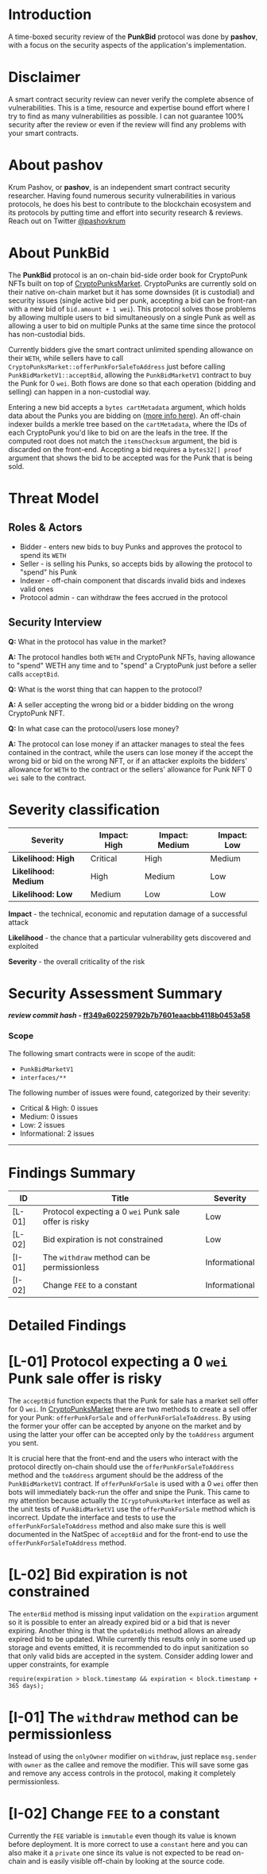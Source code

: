 # Introduction

A time-boxed security review of the **PunkBid** protocol was done by **pashov**, with a focus on the security aspects of the application's implementation.

# Disclaimer

A smart contract security review can never verify the complete absence of vulnerabilities. This is a time, resource and expertise bound effort where I try to find as many vulnerabilities as possible. I can not guarantee 100% security after the review or even if the review will find any problems with your smart contracts.

# About **pashov**

Krum Pashov, or **pashov**, is an independent smart contract security researcher. Having found numerous security vulnerabilities in various protocols, he does his best to contribute to the blockchain ecosystem and its protocols by putting time and effort into security research & reviews. Reach out on Twitter [@pashovkrum](https://twitter.com/pashovkrum)

# About **PunkBid**

The **PunkBid** protocol is an on-chain bid-side order book for CryptoPunk NFTs built on top of [CryptoPunksMarket](https://github.com/larvalabs/cryptopunks/blob/11532167fa705ced569fc3206df0484f9027e1ee/contracts/CryptoPunksMarket.sol). CryptoPunks are currently sold on their native on-chain market but it has some downsides (it is custodial) and security issues (single active bid per punk, accepting a bid can be front-ran with a new bid of `bid.amount + 1 wei`). This protocol solves those problems by allowing multiple users to bid simultaneously on a single Punk as well as allowing a user to bid on multiple Punks at the same time since the protocol has non-custodial bids.

Currently bidders give the smart contract unlimited spending allowance on their `WETH`, while sellers have to call `CryptoPunksMarket::offerPunkForSaleToAddress` just before calling `PunkBidMarketV1::acceptBid`, allowing the `PunkBidMarketV1` contract to buy the Punk for 0 `wei`. Both flows are done so that each operation (bidding and selling) can happen in a non-custodial way.

Entering a new bid accepts a `bytes cartMetadata` argument, which holds data about the Punks you are bidding on ([more info here](https://github.com/punkbid/punkbid-js-sdk)). An off-chain indexer builds a merkle tree based on the `cartMetadata`, where the IDs of each CryptoPunk you'd like to bid on are the leafs in the tree. If the computed root does not match the `itemsChecksum` argument, the bid is discarded on the front-end. Accepting a bid requires a `bytes32[] proof` argument that shows the bid to be accepted was for the Punk that is being sold.

# Threat Model

## Roles & Actors

- Bidder - enters new bids to buy Punks and approves the protocol to spend its `WETH`
- Seller - is selling his Punks, so accepts bids by allowing the protocol to "spend" his Punk
- Indexer - off-chain component that discards invalid bids and indexes valid ones
- Protocol admin - can withdraw the fees accrued in the protocol

## Security Interview

**Q:** What in the protocol has value in the market?

**A:** The protocol handles both `WETH` and CryptoPunk NFTs, having allowance to "spend" WETH any time and to "spend" a CryptoPunk just before a seller calls `acceptBid`.

**Q:** What is the worst thing that can happen to the protocol?

**A:** A seller accepting the wrong bid or a bidder bidding on the wrong CryptoPunk NFT.

**Q:** In what case can the protocol/users lose money?

**A:** The protocol can lose money if an attacker manages to steal the fees contained in the contract, while the users can lose money if the accept the wrong bid or bid on the wrong NFT, or if an attacker exploits the bidders' allowance for `WETH` to the contract or the sellers' allowance for Punk NFT 0 `wei` sale to the contract.

# Severity classification

| Severity               | Impact: High | Impact: Medium | Impact: Low |
| ---------------------- | ------------ | -------------- | ----------- |
| **Likelihood: High**   | Critical     | High           | Medium      |
| **Likelihood: Medium** | High         | Medium         | Low         |
| **Likelihood: Low**    | Medium       | Low            | Low         |

**Impact** - the technical, economic and reputation damage of a successful attack

**Likelihood** - the chance that a particular vulnerability gets discovered and exploited

**Severity** - the overall criticality of the risk

# Security Assessment Summary

**_review commit hash_ - [ff349a602259792b7b7601eaacbb4118b0453a58](https://github.com/punkbid/punkbid-v1-contract/tree/ff349a602259792b7b7601eaacbb4118b0453a58)**

### Scope

The following smart contracts were in scope of the audit:

- `PunkBidMarketV1`
- `interfaces/**`

The following number of issues were found, categorized by their severity:

- Critical & High: 0 issues
- Medium: 0 issues
- Low: 2 issues
- Informational: 2 issues

---

# Findings Summary

| ID     | Title                                                 | Severity      |
| ------ | ----------------------------------------------------- | ------------- |
| [L-01] | Protocol expecting a 0 `wei` Punk sale offer is risky | Low           |
| [L-02] | Bid expiration is not constrained                     | Low           |
| [I-01] | The `withdraw` method can be permissionless           | Informational |
| [I-02] | Change `FEE` to a constant                            | Informational |

# Detailed Findings

# [L-01] Protocol expecting a 0 `wei` Punk sale offer is risky

The `acceptBid` function expects that the Punk for sale has a market sell offer for 0 `wei`. In [CryptoPunksMarket](https://github.com/larvalabs/cryptopunks/blob/11532167fa705ced569fc3206df0484f9027e1ee/contracts/CryptoPunksMarket.sol) there are two methods to create a sell offer for your Punk: `offerPunkForSale` and `offerPunkForSaleToAddress`. By using the former your offer can be accepted by anyone on the market and by using the latter your offer can be accepted only by the `toAddress` argument you sent.

It is crucial here that the front-end and the users who interact with the protocol directly on-chain should use the `offerPunkForSaleToAddress` method and the `toAddress` argument should be the address of the `PunkBidMarketV1` contract. If `offerPunkForSale` is used with a 0 `wei` offer then bots will immediately back-run the offer and snipe the Punk. This came to my attention because actually the `ICryptoPunksMarket` interface as well as the unit tests of `PunkBidMarketV1` use the `offerPunkForSale` method which is incorrect. Update the interface and tests to use the `offerPunkForSaleToAddress` method and also make sure this is well documented in the NatSpec of `acceptBid` and for the front-end to use the `offerPunkForSaleToAddress` method.

# [L-02] Bid expiration is not constrained

The `enterBid` method is missing input validation on the `expiration` argument so it is possible to enter an already expired bid or a bid that is never expiring. Another thing is that the `updateBids` method allows an already expired bid to be updated. While currently this results only in some used up storage and events emitted, it is recommended to do input sanitization so that only valid bids are accepted in the system. Consider adding lower and upper constraints, for example

```solidity
require(expiration > block.timestamp && expiration < block.timestamp + 365 days);
```

# [I-01] The `withdraw` method can be permissionless

Instead of using the `onlyOwner` modifier on `withdraw`, just replace `msg.sender` with `owner` as the callee and remove the modifier. This will save some gas and remove any access controls in the protocol, making it completely permissionless.

# [I-02] Change `FEE` to a constant

Currently the `FEE` variable is `immutable` even though its value is known before deployment. It is more correct to use a `constant` here and you can also make it a `private` one since its value is not expected to be read on-chain and is easily visible off-chain by looking at the source code.
